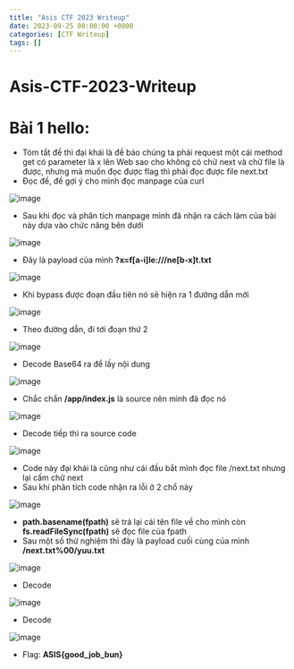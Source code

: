 ```yaml
---
title: "Asis CTF 2023 Writeup"
date: 2023-09-25 00:00:00 +0800
categories: [CTF Writeup]
tags: []
---
```


# Asis-CTF-2023-Writeup
# Bài 1 hello:
- Tóm tắt đề thì đại khái là đề bảo chúng ta phải request một cái method get có parameter là x lên Web sao cho không có chữ next và chữ file là được, nhưng mà muốn đọc được flag thì phải đọc được file next.txt
- Đọc đề, đề gợi ý cho mình đọc manpage của curl

![image](https://github.com/anzuukino/anzuukino.github.io/assets/86243871/f841f62b-3ad7-4662-94f6-ceafb5a18d94)

- Sau khi đọc và phân tích manpage mình đã nhận ra cách làm của bài này dựa vào chức năng bên dưới

![image](https://github.com/anzuukino/anzuukino.github.io/assets/86243871/b8b6d5b9-a957-4aed-bc3e-77bf65a086b0)

- Đây là payload của mình **?x=f[a-i]le:///ne[b-x]t.txt**

![image](https://github.com/anzuukino/anzuukino.github.io/assets/86243871/9c98041d-048d-42f0-ac4a-15c4f759912e)

- Khi bypass được đoạn đầu tiên nó sẽ hiện ra 1 đường dẫn mới

![image](https://github.com/anzuukino/anzuukino.github.io/assets/86243871/276a0b74-7901-4236-bf3c-d4634e05b367)

- Theo đường dẫn, đi tới đoạn thứ 2

![image](https://github.com/anzuukino/anzuukino.github.io/assets/86243871/66c68c50-7386-4c95-a274-b9733b861540)

- Decode Base64 ra để lấy nội dung

![image](https://github.com/anzuukino/anzuukino.github.io/assets/86243871/1ab620c1-0eea-4c27-b781-af9852891eba)

- Chắc chắn **/app/index.js** là source nên mình đã đọc nó

![image](https://github.com/anzuukino/anzuukino.github.io/assets/86243871/c0654e71-64ad-45e7-96fd-086780699664)

- Decode tiếp thì ra source code

![image](https://github.com/anzuukino/anzuukino.github.io/assets/86243871/2e2dadfd-6e9a-4d32-be6b-9181bbb4e01d)

- Code này đại khái là cũng như cái đầu bắt mình đọc file /next.txt nhưng lại cấm chữ next
- Sau khi phân tích code nhận ra lỗi ở 2 chổ này

![image](https://github.com/anzuukino/anzuukino.github.io/assets/86243871/488f7401-67ca-4c4b-8acd-143df4f0a882)

- **path.basename(fpath)** sẽ trả lại cái tên file về cho mình còn **fs.readFileSync(fpath)** sẽ đọc file của fpath
- Sau một số thử nghiệm thì đây là payload cuối cùng của mình **/next.txt%00/yuu.txt**

![image](https://github.com/anzuukino/anzuukino.github.io/assets/86243871/57450aac-3b6c-4115-b6aa-c26a18d00b11)

- Decode

![image](https://github.com/anzuukino/anzuukino.github.io/assets/86243871/a01f55d0-ccc4-4603-a719-3f210ed010cb)
- Decode

![image](https://github.com/anzuukino/anzuukino.github.io/assets/86243871/f54894cb-1b7a-4c05-84fb-5239ac537d5e)

- Flag: **ASIS{good_job_bun}**








